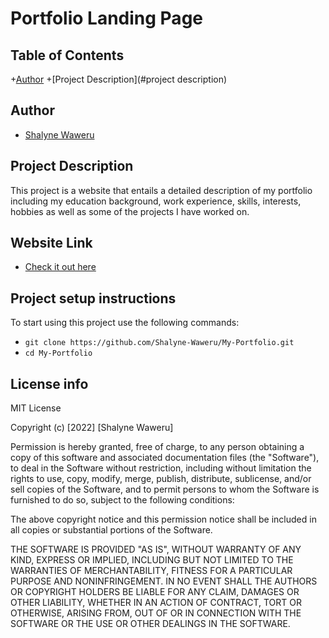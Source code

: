 # Portfolio Landing Page

## Table of Contents
+[Author](#author)
+[Project Description](#project description)

## Author
- [Shalyne Waweru](https://github.com/Shalyne-Waweru/My-Portfolio.git)

## Project Description
This project is a website that entails a detailed description of my portfolio including my education background, work experience, skills, interests, hobbies as well as some of the projects I have worked on.

## Website Link
- [Check it out here](https://shalyne-waweru.github.io/My-Portfolio/)

## Project setup instructions
To start using this project use the following commands:

- `git clone https://github.com/Shalyne-Waweru/My-Portfolio.git`
- `cd My-Portfolio`

## License info
MIT License

Copyright (c) [2022] [Shalyne Waweru]

Permission is hereby granted, free of charge, to any person obtaining a copy
of this software and associated documentation files (the "Software"), to deal
in the Software without restriction, including without limitation the rights
to use, copy, modify, merge, publish, distribute, sublicense, and/or sell
copies of the Software, and to permit persons to whom the Software is
furnished to do so, subject to the following conditions:

The above copyright notice and this permission notice shall be included in all
copies or substantial portions of the Software.

THE SOFTWARE IS PROVIDED "AS IS", WITHOUT WARRANTY OF ANY KIND, EXPRESS OR
IMPLIED, INCLUDING BUT NOT LIMITED TO THE WARRANTIES OF MERCHANTABILITY,
FITNESS FOR A PARTICULAR PURPOSE AND NONINFRINGEMENT. IN NO EVENT SHALL THE
AUTHORS OR COPYRIGHT HOLDERS BE LIABLE FOR ANY CLAIM, DAMAGES OR OTHER
LIABILITY, WHETHER IN AN ACTION OF CONTRACT, TORT OR OTHERWISE, ARISING FROM,
OUT OF OR IN CONNECTION WITH THE SOFTWARE OR THE USE OR OTHER DEALINGS IN THE
SOFTWARE.
